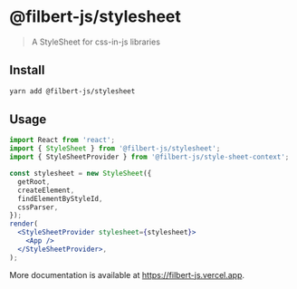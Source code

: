 # @filbert-js/stylesheet

> A StyleSheet for css-in-js libraries

## Install

```bash
yarn add @filbert-js/stylesheet
```

## Usage

```jsx editor=static
import React from 'react';
import { StyleSheet } from '@filbert-js/stylesheet';
import { StyleSheetProvider } from '@filbert-js/style-sheet-context';

const stylesheet = new StyleSheet({
  getRoot,
  createElement,
  findElementByStyleId,
  cssParser,
});
render(
  <StyleSheetProvider stylesheet={stylesheet}>
    <App />
  </StyleSheetProvider>,
);
```

More documentation is available at https://filbert-js.vercel.app.
